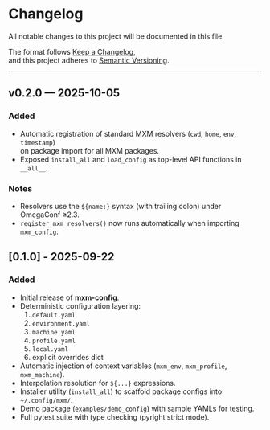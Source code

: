 # Changelog

All notable changes to this project will be documented in this file.

The format follows [Keep a Changelog](https://keepachangelog.com/en/1.0.0/),  
and this project adheres to [Semantic Versioning](https://semver.org/).

---

## v0.2.0 — 2025-10-05
### Added
- Automatic registration of standard MXM resolvers (`cwd`, `home`, `env`, `timestamp`)  
  on package import for all MXM packages.
- Exposed `install_all` and `load_config` as top-level API functions in `__all__`.

### Notes
- Resolvers use the `${name:}` syntax (with trailing colon) under OmegaConf ≥2.3.
- `register_mxm_resolvers()` now runs automatically when importing `mxm_config`.

## [0.1.0] - 2025-09-22
### Added
- Initial release of **mxm-config**.
- Deterministic configuration layering:
  1. `default.yaml`
  2. `environment.yaml`
  3. `machine.yaml`
  4. `profile.yaml`
  5. `local.yaml`
  6. explicit overrides dict
- Automatic injection of context variables (`mxm_env`, `mxm_profile`, `mxm_machine`).
- Interpolation resolution for `${...}` expressions.
- Installer utility (`install_all`) to scaffold package configs into `~/.config/mxm/`.
- Demo package (`examples/demo_config`) with sample YAMLs for testing.
- Full pytest suite with type checking (pyright strict mode).
